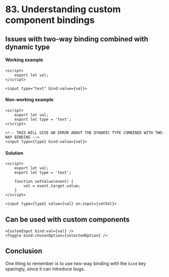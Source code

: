 # 83. Understanding custom component bindings

## Issues with two-way binding combined with dynamic type

#### Working example
```svelte
<script>
    export let val;
</script>

<input type="text" bind:value={val}>
```

#### Non-working example
```svelte
<script>
    export let val;
    export let type = 'text';
</script>

<!-- THIS WILL GIVE AN ERROR ABOUT THE DYNAMIC TYPE COMBINED WITH TWO-WAY BINDING -->
<input type={type} bind:value={val}>
```

#### Solution
```svelte
<script>
    export let val;
    export let type = 'text';

    function setValue(event) {
        val = event.target.value;
    }
</script>

<input type={type} value={val} on:input={setVal}>
```

## Can be used with custom components

```svelte
<CustomInput bind:val={val} />
<Toggle bind:chosenOption={selectedOption} />
```

## Conclusion

One thing to remember is to use two-way binding with the `bind` key sparingly, since it can introduce bugs.
